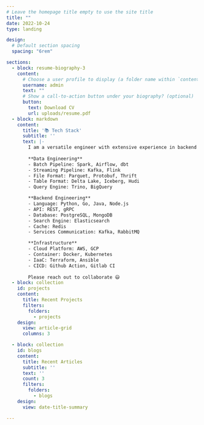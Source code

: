 ```yaml
---
# Leave the homepage title empty to use the site title
title: ""
date: 2022-10-24
type: landing

design:
  # Default section spacing
  spacing: "6rem"

sections:
  - block: resume-biography-3
    content:
      # Choose a user profile to display (a folder name within `content/authors/`)
      username: admin
      text: ""
      # Show a call-to-action button under your biography? (optional)
      button:
        text: Download CV
        url: uploads/resume.pdf
  - block: markdown
    content:
      title: '📚 Tech Stack'
      subtitle: ''
      text: |-
        I am a versatile engineer with extensive experience in backend development, data engineering, and infrastructure management. My tech stack reflects my expertise in various technologies and tools that ensure efficient, scalable, and reliable systems. Here's a detailed overview of my chosen tech stack:
        
        **Data Engineering**
        - Batch Pipeline: Spark, Airflow, dbt
        - Streaming Pipeline: Kafka, Flink
        - File Format: Parquet, Protobuf, Thrift
        - Table Format: Delta Lake, Iceberg, Hudi
        - Query Engine: Trino, BigQuery

        **Backend Engineering**
        - Language: Python, Go, Java, Node.js
        - API: REST, gRPC
        - Database: PostgreSQL, MongoDB
        - Search Engine: Elasticsearch
        - Cache: Redis
        - Services Communication: Kafka, RabbitMQ

        **Infrastructure**
        - Cloud Platform: AWS, GCP
        - Container: Docker, Kubernetes
        - IaaC: Terraform, Ansible
        - CICD: Github Action, Gitlab CI
        
        Please reach out to collaborate 😃
  - block: collection
    id: projects
    content:
      title: Recent Projects
      filters:
        folders:
          - projects
    design:
      view: article-grid
      columns: 3

  - block: collection
    id: blogs
    content:
      title: Recent Articles
      subtitle: ''
      text: ''
      count: 3
      filters:
        folders:
          - blogs
    design:
      view: date-title-summary

---
```

